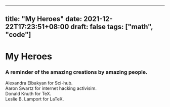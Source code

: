 
---
title: "My Heroes"
date: 2021-12-22T17:23:51+08:00
draft: false
tags: ["math", "code"]
---


# My Heroes
### A reminder of the amazing creations by amazing people.
Alexandra Elbakyan for Sci-hub.  
Aaron Swartz for internet hacking activisim.  
Donald Knuth for TeX.  
Leslie B. Lamport for LaTeX.  



